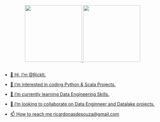 <div align="center">
  <a href="https://github.com/RickIt">
  <img height="180em" src="https://github-readme-stats.vercel.app/api?username=RickIt&show_icons=true&theme=tokyonight&include_all_commits=true&count_private=true"/>
  <img height="180em" src="https://github-readme-stats.vercel.app/api/top-langs/?username=RickIt&layout=compact&langs_count=7&theme=tokyonight"/>
</div>
          
 ##
  
- 👋 Hi, I’m @RickIt.
- 👀 I’m interested in coding Python & Scala Projects. 
- 🌱 I’m currently learning Data Engineering Skills.
- 💞️ I’m looking to collaborate on Data Enginneer and Datalake projects.
- 📫 How to reach me ricardonasdesouza@gmail.com  
  
  ##

